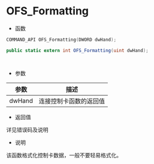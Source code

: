 # OFS_Formatting

- 函数

```C++
COMMAND_API OFS_Formatting(DWORD dwHand);
```

```C#
public static extern int OFS_Formatting(uint dwHand);
```

```Delphi

```

```vb

```

- 参数

| 参数   | 描述                   |
| ------ | ---------------------- |
| dwHand | 连接控制卡函数的返回值 |

- 返回值

详见错误码及说明

- 说明

该函数格式化控制卡数据，一般不要轻易格式化。